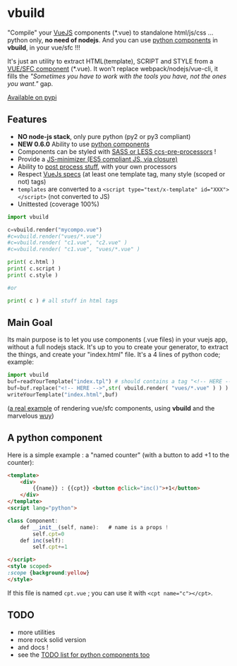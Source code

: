 # vbuild

"Compile" your [VueJS](https://vuejs.org/) components (*.vue) to standalone html/js/css ... python only, **no need of nodejs**. And you can use [python components](https://github.com/manatlan/vbuild/blob/master/doc/PyComponent.md) in **vbuild**, in your vue/sfc !!!

It's just an utility to extract HTML(template), SCRIPT and STYLE from a [VUE/SFC component]((https://fr.vuejs.org/v2/guide/single-file-components.html)) (*.vue). It won't replace webpack/nodejs/vue-cli, it fills the _"Sometimes you have to work with the tools you have, not the ones you want."_ gap.

[Available on pypi](https://pypi.org/project/vbuild/)

## Features

 * **NO node-js stack**, only pure python (py2 or py3 compliant)
 * **NEW 0.6.0** Ability to use [python components](https://github.com/manatlan/vbuild/blob/master/doc/PyComponent.md)
  * Components can be styled with [SASS or LESS ccs-pre-processors](https://github.com/manatlan/vbuild/blob/master/doc/CssPreProcess.md) !
 * Provide a [JS-minimizer (ES5 compliant JS, via closure)](https://github.com/manatlan/vbuild/blob/master/doc/minimize.md)
 * Ability to [post process stuff](https://github.com/manatlan/vbuild/blob/master/doc/PostProcess.md), with your own processors
 * Respect [VueJs specs](https://vue-loader.vuejs.org/spec.html) (at least one template tag, many style (scoped or not) tags)
 * `templates` are converted to a `<script type="text/x-template" id="XXX"></script>` (not converted to JS)
 * Unittested (coverage 100%)
 

```python
import vbuild

c=vbuild.render("mycompo.vue")
#c=vbuild.render("vues/*.vue")
#c=vbuild.render( "c1.vue", "c2.vue" )
#c=vbuild.render( "c1.vue", "vues/*.vue" )

print( c.html )
print( c.script )
print( c.style )

#or 

print( c ) # all stuff in html tags

```

## Main Goal

Its main purpose is to let you use components (.vue files) in your vuejs app, without a full nodejs stack. It's up to you to create your generator, to extract the things, and create your "index.html" file. It's a 4 lines of python code; example:

```python
import vbuild
buf=readYourTemplate("index.tpl") # should contains a tag "<!-- HERE -->" that would be substituted
buf=buf.replace("<!-- HERE -->",str( vbuild.render( "vues/*.vue" ) ) )
writeYourTemplate("index.html",buf)
```

([a real example](https://github.com/manatlan/wuy/tree/master/examples/vueapp) of rendering vue/sfc components, using **vbuild** and the marvelous [wuy](https://github.com/manatlan/wuy))


## A python component

Here is a simple example : a "named counter" (with a button to add +1 to the counter):

```html
<template>
    <div>
        {{name}} : {{cpt}} <button @click="inc()">+1</button>
    </div>
</template>
<script lang="python">

class Component:
    def __init__(self, name):   # name is a props !
        self.cpt=0
    def inc(self):
        self.cpt+=1

</script>
<style scoped>
:scope {background:yellow}
</style>
```

If this file is named `cpt.vue` ; you can use it with `<cpt name="c"></cpt>`.


## TODO

 * more utilities
 * more rock solid version
 * and docs !
 * see the [TODO list for python components too]((https://github.com/manatlan/vbuild/blob/master/doc/PyComponent.md))

